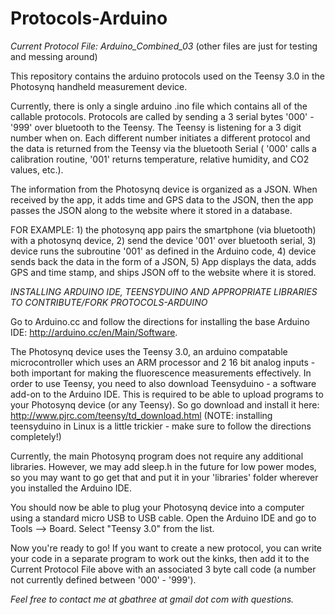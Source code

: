 Protocols-Arduino
=================

*Current Protocol File: Arduino\_Combined\_03*
(other files are just for testing and messing around)

This repository contains the arduino protocols used on the Teensy 3.0 in the Photosynq handheld measurement device.

Currently, there is only a single arduino .ino file which contains all of the callable protocols.  Protocols are called by sending a 3 serial bytes '000' - '999' over bluetooth to the Teensy.  The Teensy is listening for a 3 digit number when on.  Each different number initiates a different protocol and the data is returned from the Teensy via the bluetooth Serial ( '000' calls a calibration routine, '001' returns temperature, relative humidity, and CO2 values, etc.).

The information from the Photosynq device is organized as a JSON.  When received by the app, it adds time and GPS data to the JSON, then the app passes the JSON along to the website where it stored in a database.

FOR EXAMPLE: 1) the photosynq app pairs the smartphone (via bluetooth) with a photosynq device, 2) send the device '001' over bluetooth serial, 3) device runs the subroutine '001' as defined in the Arduino code, 4) device sends back the data in the form of a JSON, 5) App displays the data, adds GPS and time stamp, and ships JSON off to the website where it is stored. 

*INSTALLING ARDUINO IDE, TEENSYDUINO AND APPROPRIATE LIBRARIES TO CONTRIBUTE/FORK PROTOCOLS-ARDUINO*

Go to Arduino.cc and follow the directions for installing the base Arduino IDE:
http://arduino.cc/en/Main/Software.

The Photosynq device uses the Teensy 3.0, an arduino compatable microcontroller which uses an ARM processor and 2 16 bit analog inputs - both important for making the fluorescence measurements effectively.  In order to use Teensy, you need to also download Teensyduino - a software add-on to the Arduino IDE.  This is required to be able to upload programs to your Photosynq device (or any Teensy).  So go download and install it here:
http://www.pjrc.com/teensy/td_download.html
(NOTE: installing teensyduino in Linux is a little trickier - make sure to follow the directions completely!)

Currently, the main Photosynq program does not require any additional libraries.  However, we may add sleep.h in the future for low power modes, so you may want to go get that and put it in your 'libraries' folder wherever you installed the Arduino IDE.

You should now be able to plug your Photosynq device into a computer using a standard micro USB to USB cable.  Open the Arduino IDE and go to Tools --> Board.  Select "Teensy 3.0" from the list.  

Now you're ready to go!  If you want to create a new protocol, you can write your code in a separate program to work out the kinks, then add it to the Current Protocol File above with an associated 3 byte call code (a number not currently defined between '000' - '999').   

_Feel free to contact me at gbathree at gmail dot com with questions._
